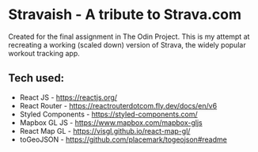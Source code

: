 # Stravaish - A tribute to Strava.com

Created for the final assignment in The Odin Project. This is my attempt at recreating a working (scaled down) version of Strava, the widely popular workout tracking app.

## Tech used:

- React JS - https://reactjs.org/
- React Router - https://reactrouterdotcom.fly.dev/docs/en/v6
- Styled Components - https://styled-components.com/
- Mapbox GL JS - https://www.mapbox.com/mapbox-gljs
- React Map GL - https://visgl.github.io/react-map-gl/
- toGeoJSON - https://github.com/placemark/togeojson#readme
